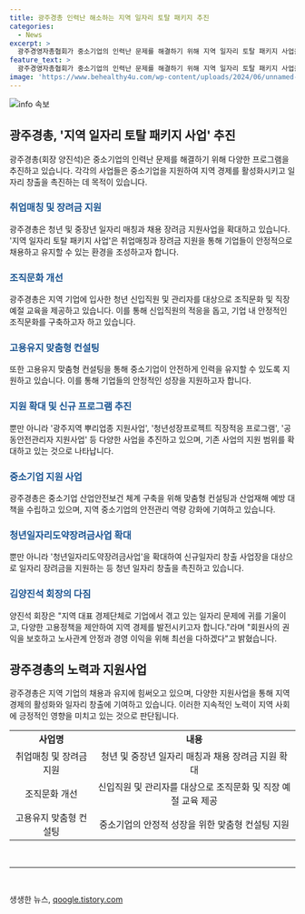 ```yaml
---
title: 광주경총 인력난 해소하는 지역 일자리 토탈 패키지 추진
categories:
  - News
excerpt: >
  광주경영자총협회가 중소기업의 인력난 문제를 해결하기 위해 지역 일자리 토탈 패키지 사업을 추진한다. 취업매칭, 장려금 지원, 조직문화 개선, 고용유지 맞춤형 컨설팅 등을 통해 중소기업을 지원하고, 더불어 중장년 및 청년 일자리 매칭과 채용 장려금 지원사업을 확대할 예정이다. 또한 청년성장프로젝트, 공동안전관리자 지원사업, 중장년내일센터 운영 등을 통해 다양한 지원 프로그램을 제공하며, 중소기업 산업안전보건 체계 구축에도 기여할 예정이다. 이 외에도 북구 굿잡 매칭 프로젝트와 청년일자리도약장려금사업을 통해 일자리 창출을 지원하고, 양진석 광주경총 회장은 경총의 역할 강화와 회원사 지원을 통해 종합적으로 일자리 문제를 해결하겠다고 밝혔다.
feature_text: >
  광주경영자총협회가 중소기업의 인력난 문제를 해결하기 위해 지역 일자리 토탈 패키지 사업을 추진한다. 취업매칭, 장려금 지원, 조직문화 개선, 고용유지 맞춤형 컨설팅 등을 통해 중소기업을 지원하고, 더불어 중장년 및 청년 일자리 매칭과 채용 장려금 지원사업을 확대할 예정이다. 또한 청년성장프로젝트, 공동안전관리자 지원사업, 중장년내일센터 운영 등을 통해 다양한 지원 프로그램을 제공하며, 중소기업 산업안전보건 체계 구축에도 기여할 예정이다. 이 외에도 북구 굿잡 매칭 프로젝트와 청년일자리도약장려금사업을 통해 일자리 창출을 지원하고, 양진석 광주경총 회장은 경총의 역할 강화와 회원사 지원을 통해 종합적으로 일자리 문제를 해결하겠다고 밝혔다.
image: 'https://www.behealthy4u.com/wp-content/uploads/2024/06/unnamed-file.png'
---
```


<p><img src="https://www.behealthy4u.com/wp-content/uploads/2024/06/unnamed-file.png" alt="info 속보" /></p>

<h2 data-ke-size="size26">광주경총, '지역 일자리 토탈 패키지 사업' 추진</h2>

<p data-ke-size="size16">광주경총(회장 양진석)은 중소기업의 인력난 문제를 해결하기 위해 다양한 프로그램을 추진하고 있습니다. 각각의 사업들은 중소기업을 지원하여 지역 경제를 활성화시키고 일자리 창출을 촉진하는 데 목적이 있습니다.</p>

<h3><b><span style="color: #1a5490;">취업매칭 및 장려금 지원</span></b></h3>

<p data-ke-size="size16">광주경총은 청년 및 중장년 일자리 매칭과 채용 장려금 지원사업을 확대하고 있습니다. '지역 일자리 토탈 패키지 사업'은 취업매칭과 장려금 지원을 통해 기업들이 안정적으로 채용하고 유지할 수 있는 환경을 조성하고자 합니다.</p>

<h3><b><span style="color: #1a5490;">조직문화 개선</span></b></h3>

<p data-ke-size="size16">광주경총은 지역 기업에 입사한 청년 신입직원 및 관리자를 대상으로 조직문화 및 직장 예절 교육을 제공하고 있습니다. 이를 통해 신입직원의 적응을 돕고, 기업 내 안정적인 조직문화를 구축하고자 하고 있습니다.</p>

<h3><b><span style="color: #1a5490;">고용유지 맞춤형 컨설팅</span></b></h3>

<p data-ke-size="size16">또한 고용유지 맞춤형 컨설팅을 통해 중소기업이 안전하게 인력을 유지할 수 있도록 지원하고 있습니다. 이를 통해 기업들의 안정적인 성장을 지원하고자 합니다.</p>

<h3><b><span style="color: #1a5490;">지원 확대 및 신규 프로그램 추진</span></b></h3>

<p data-ke-size="size16">뿐만 아니라 '광주지역 뿌리업종 지원사업', '청년성장프로젝트 직장적응 프로그램', '공동안전관리자 지원사업' 등 다양한 사업을 추진하고 있으며, 기존 사업의 지원 범위를 확대하고 있는 것으로 나타납니다.</p>

<h3><b><span style="color: #1a5490;">중소기업 지원 사업</span></b></h3>

<p data-ke-size="size16">광주경총은 중소기업 산업안전보건 체계 구축을 위해 맞춤형 컨설팅과 산업재해 예방 대책을 수립하고 있으며, 지역 중소기업의 안전관리 역량 강화에 기여하고 있습니다.</p>

<h3><b><span style="color: #1a5490;">청년일자리도약장려금사업 확대</span></b></h3>

<p data-ke-size="size16">뿐만 아니라 '청년일자리도약장려금사업'을 확대하여 신규일자리 창출 사업장을 대상으로 일자리 장려금을 지원하는 등 청년 일자리 창출을 촉진하고 있습니다.</p>

<h3><b><span style="color: #1a5490;">김양진석 회장의 다짐</span></b></h3>

<p data-ke-size="size16">양진석 회장은 "지역 대표 경제단체로 기업에서 겪고 있는 일자리 문제에 귀를 기울이고, 다양한 고용정책을 제안하여 지역 경제를 발전시키고자 합니다."라며 "회원사의 권익을 보호하고 노사관계 안정과 경영 이익을 위해 최선을 다하겠다"고 밝혔습니다.</p>

<h2 data-ke-size="size26">광주경총의 노력과 지원사업</h2>

<p data-ke-size="size16">광주경총은 지역 기업의 채용과 유지에 힘써오고 있으며, 다양한 지원사업을 통해 지역 경제의 활성화와 일자리 창출에 기여하고 있습니다. 이러한 지속적인 노력이 지역 사회에 긍정적인 영향을 미치고 있는 것으로 판단됩니다.</p>

<table>
    <tbody>
        <tr>
            <td style="text-align: center; height: 17px;"><b>사업명</b></td>
            <td style="text-align: center; height: 17px;"><b>내용</b></td>
        </tr>
        <tr>
            <td style="text-align: center; height: 17px;">취업매칭 및 장려금 지원</td>
            <td style="text-align: center; height: 17px;">청년 및 중장년 일자리 매칭과 채용 장려금 지원 확대</td>
        </tr>
        <tr>
            <td style="text-align: center; height: 17px;">조직문화 개선</td>
            <td style="text-align: center; height: 17px;">신입직원 및 관리자를 대상으로 조직문화 및 직장 예절 교육 제공</td>
        </tr>
        <tr>
            <td style="text-align: center; height: 17px;">고용유지 맞춤형 컨설팅</td>
            <td style="text-align: center; height: 17px;">중소기업의 안정적 성장을 위한 맞춤형 컨설팅 지원</td>
        </tr>
    </tbody>
</table>

<p data-ke-size="size16">&nbsp;</p>

<hr>

<p data-ke-size="size16">&nbsp;</p>
생생한 뉴스, <a href="https://qoogle.tistory.com" rel="dofollow">qoogle.tistory.com</a>


